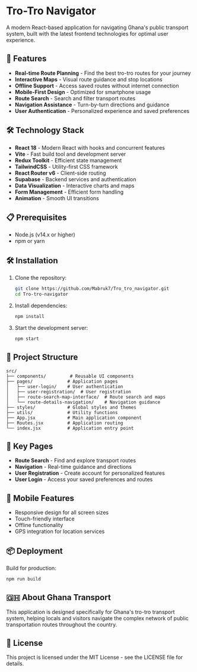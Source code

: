 # Tro-Tro Navigator

A modern React-based application for navigating Ghana's public transport system, built with the latest frontend technologies for optimal user experience.

## 🚀 Features

- **Real-time Route Planning** - Find the best tro-tro routes for your journey
- **Interactive Maps** - Visual route guidance and stop locations
- **Offline Support** - Access saved routes without internet connection
- **Mobile-First Design** - Optimized for smartphone usage
- **Route Search** - Search and filter transport routes
- **Navigation Assistance** - Turn-by-turn directions and guidance
- **User Authentication** - Personalized experience and saved preferences

## 🛠️ Technology Stack

- **React 18** - Modern React with hooks and concurrent features
- **Vite** - Fast build tool and development server
- **Redux Toolkit** - Efficient state management
- **TailwindCSS** - Utility-first CSS framework
- **React Router v6** - Client-side routing
- **Supabase** - Backend services and authentication
- **Data Visualization** - Interactive charts and maps
- **Form Management** - Efficient form handling
- **Animation** - Smooth UI transitions

## 📋 Prerequisites

- Node.js (v14.x or higher)
- npm or yarn

## 🛠️ Installation

1. Clone the repository:

   ```bash
   git clone https://github.com/Mabruk7/Tro_tro_navigator.git
   cd Tro-tro-navigator
   ```

2. Install dependencies:
   ```bash
   npm install
   ```
3. Start the development server:
   ```bash
   npm start
   ```

## 📁 Project Structure

```
src/
├── components/         # Reusable UI components
├── pages/             # Application pages
│   ├── user-login/    # User authentication
│   ├── user-registration/  # User registration
│   ├── route-search-map-interface/  # Route search and maps
│   └── route-details-navigation/    # Navigation guidance
├── styles/            # Global styles and themes
├── utils/             # Utility functions
├── App.jsx            # Main application component
├── Routes.jsx         # Application routing
└── index.jsx          # Application entry point
```

## 🎨 Key Pages

- **Route Search** - Find and explore transport routes
- **Navigation** - Real-time guidance and directions
- **User Registration** - Create account for personalized features
- **User Login** - Access your saved preferences and routes

## 📱 Mobile Features

- Responsive design for all screen sizes
- Touch-friendly interface
- Offline functionality
- GPS integration for location services

## 📦 Deployment

Build for production:

```bash
npm run build
```

## 🇬🇭 About Ghana Transport

This application is designed specifically for Ghana's tro-tro transport system, helping locals and visitors navigate the complex network of public transportation routes throughout the country.

## 📄 License

This project is licensed under the MIT License - see the LICENSE file for details.
